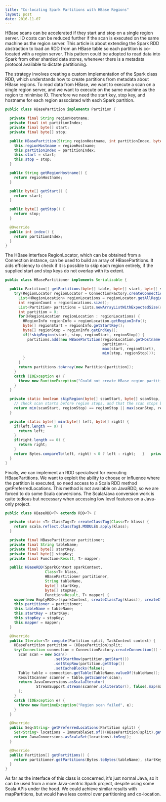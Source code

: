 ```yaml
---
title: "Co-locating Spark Partitions with HBase Regions"
layout: post
date: 2016-11-07
---
```

HBase scans can be accelerated if they start and stop on a single region server. IO costs can be reduced further if the scan is executed on the same machine as the region server. This article is about extending the Spark RDD abstraction to load an RDD from an HBase table so each partition is co-located with a region server. This pattern could be adopted to read data into Spark from other sharded data stores, whenever there is a metadata protocol available to dictate partitioning.

The strategy involves creating a custom implementation of the Spark class RDD, which understands how to create partitions from metadata about HBase regions. To read data from HBase, we want to execute a scan on a single region server, and we want to execute on the same machine as the region to minimise IO. Therefore we need the start key, stop key, and hostname for each region associated with each Spark partition.

```java
public class HBasePartition implements Partition {

  private final String regionHostname;
  private final int partitionIndex;
  private final byte[] start;
  private final byte[] stop;

  public HBasePartition(String regionHostname, int partitionIndex, byte[] start, byte[] stop) {
    this.regionHostname = regionHostname;
    this.partitionIndex = partitionIndex;
    this.start = start;
    this.stop = stop;
  }

  public String getRegionHostname() {
    return regionHostname;
  }

  public byte[] getStart() {
    return start;
  }

  public byte[] getStop() {
    return stop;
  }

  @Override
  public int index() {
    return partitionIndex;
  }
}
```

The HBase interface RegionLocator, which can be obtained from a Connection instance, can be used to build an array of HBasePartitions. It aids efficiency to check if it is possible to skip each region entirely, if the supplied start and stop keys do not overlap with its extent.

```java
public class HBasePartitioner implements Serializable {

  public Partition[] getPartitions(byte[] table, byte[] start, byte[] stop) {
    try(RegionLocator regionLocator = ConnectionFactory.createConnection().getRegionLocator(TableName.valueOf(table))) {
      List<HRegionLocation> regionLocations = regionLocator.getAllRegionLocations();
      int regionCount = regionLocations.size();
      List<Partition> partitions = Lists.newArrayListWithExpectedSize(regionCount);
      int partition = 0;
      for(HRegionLocation regionLocation : regionLocations) {
        HRegionInfo regionInfo = regionLocation.getRegionInfo();
        byte[] regionStart = regionInfo.getStartKey();
        byte[] regionStop = regionInfo.getEndKey();
        if(!skipRegion(start, stop, regionStart, regionStop)) {
          partitions.add(new HBasePartition(regionLocation.getHostname(),
                                            partition++,
                                            max(start, regionStart),
                                            min(stop, regionStop)));
        }
      }
      return partitions.toArray(new Partition[partition]);
    }
    catch (IOException e) {
      throw new RuntimeException("Could not create HBase region partitions", e);
    }
  }

  private static boolean skipRegion(byte[] scanStart, byte[] scanStop, byte[] regionStart, byte[] regionStop) {
    // check scan starts before region stops, and that the scan stops before the region starts
    return min(scanStart, regionStop) == regionStop || max(scanStop, regionStart) == regionStart;
  }

  private static byte[] min(byte[] left, byte[] right) {
    if(left.length == 0) {
      return left;
    }
    if(right.length == 0) {
      return right;
    }
    return Bytes.compareTo(left, right) < 0 ? left : right;   }   private static byte[] max(byte[] left, byte[] right) {     if(left.length == 0) {       return right;     }     if(right.length == 0) {       return left;     }     return Bytes.compareTo(left, right) >= 0 ? left : right;
  }
}
```

Finally, we can implement an RDD specialised for executing HBasePartitions. We want to exploit the ability to choose or influence where the partition is executed, so need access to a Scala RDD method getPreferredLocations. This method is not available on JavaRDD, so we are forced to do some Scala conversions. The Scala/Java conversion work is quite tedious but necessary when accessing low level features on a Java-only project.

```java
public class HBaseRDD<T> extends RDD<T> {

  private static <T> ClassTag<T> createClassTag(Class>T> klass) {
    return scala.reflect.ClassTag$.MODULE$.apply(klass);
  }

  private final HBasePartitioner partitioner;
  private final String tableName;
  private final byte[] startKey;
  private final byte[] stopKey;
  private final Function<Result, T> mapper;

  public HBaseRDD(SparkContext sparkContext,
                  Class<T> klass,
                  HBasePartitioner partitioner,
                  String tableName,
                  byte[] startKey,
                  byte[] stopKey,
                  Function<Result, T> mapper) {
    super(new EmptyRDD<>(sparkContext, createClassTag(klass)), createClassTag(klass));
    this.partitioner = partitioner;
    this.tableName = tableName;
    this.startKey = startKey;
    this.stopKey = stopKey;
    this.mapper = mapper;
  }

  @Override
  public Iterator<T> compute(Partition split, TaskContext context) {
    HBasePartition partition = (HBasePartition)split;
    try(Connection connection = ConnectionFactory.createConnection()) {
      Scan scan = new Scan()
                      .setStartRow(partition.getStart())
                      .setStopRow(partition.getStop())
                      .setCacheBlocks(false);
      Table table = connection.getTable(TableName.valueOf(tableName));
      ResultScanner scanner = table.getScanner(scan);
      return JavaConversions.asScalaIterator(
              StreamSupport.stream(scanner.spliterator(), false).map(mapper).iterator()
      );
    }
    catch (IOException e) {
      throw new RuntimeException("Region scan failed", e);
    }
  }

  @Override
  public Seq<String> getPreferredLocations(Partition split) {
    Set<String> locations = ImmutableSet.of(((HBasePartition)split).getRegionHostname());
    return JavaConversions.asScalaSet(locations).toSeq();
  }

  @Override
  public Partition[] getPartitions() {
    return partitioner.getPartitions(Bytes.toBytes(tableName), startKey, stopKey);
  }
}
```

As far as the interface of this class is concerned, it's just normal Java, so it can be used from a more Java-centric Spark project, despite using some Scala APIs under the hood. We could achieve similar results with mapPartitions, but would have less control over partitioning and co-location.
